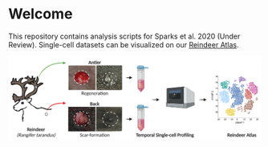 # Welcome
This repository contains analysis scripts for Sparks et al. 2020 (Under Review). Single-cell datasets can be visualized on our [Reindeer Atlas](http://www.biernaskielab.ca/reindeer_atlas/).

![](Splash_Page.jpeg)
